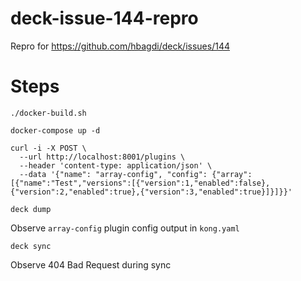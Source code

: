 # deck-issue-144-repro

Repro for https://github.com/hbagdi/deck/issues/144

# Steps

```shell
./docker-build.sh

docker-compose up -d
```

```shell
curl -i -X POST \
  --url http://localhost:8001/plugins \
  --header 'content-type: application/json' \
  --data '{"name": "array-config", "config": {"array":[{"name":"Test","versions":[{"version":1,"enabled":false},{"version":2,"enabled":true},{"version":3,"enabled":true}]}]}}'
```

```shell
deck dump
```

Observe `array-config` plugin config output in `kong.yaml`

```shell
deck sync
```

Observe 404 Bad Request during sync